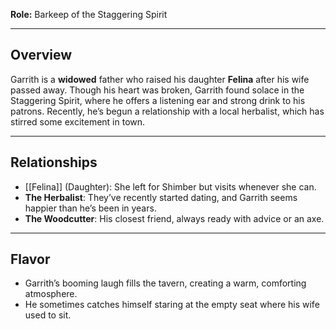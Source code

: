 **Role:** Barkeep of the Staggering Spirit  

---

## Overview  
Garrith is a **widowed** father who raised his daughter **Felina** after his wife passed away. Though his heart was broken, Garrith found solace in the Staggering Spirit, where he offers a listening ear and strong drink to his patrons. Recently, he’s begun a relationship with a local herbalist, which has stirred some excitement in town.  

---

## Relationships  
- [[Felina]] (Daughter): She left for Shimber but visits whenever she can.  
- **The Herbalist**: They’ve recently started dating, and Garrith seems happier than he’s been in years.  
- **The Woodcutter**: His closest friend, always ready with advice or an axe.  

---

## Flavor  
- Garrith’s booming laugh fills the tavern, creating a warm, comforting atmosphere.  
- He sometimes catches himself staring at the empty seat where his wife used to sit.  
